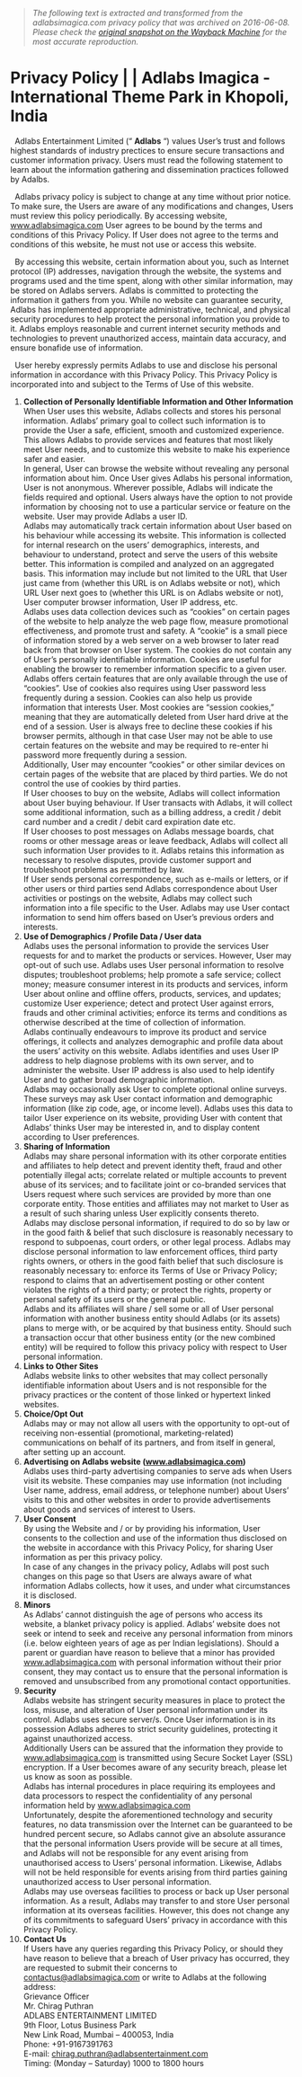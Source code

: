 > *The following text is extracted and transformed from the adlabsimagica.com privacy policy that was archived on 2016-06-08. Please check the [original snapshot on the Wayback Machine](https://web.archive.org/web/20160608005633id_/http%3A//www.adlabsimagica.com/privacy-policy) for the most accurate reproduction.*

# Privacy Policy | | Adlabs Imagica - International Theme Park in Khopoli, India

  Adlabs Entertainment Limited (“ **Adlabs** “) values User’s trust and follows highest standards of industry prectices to ensure secure transactions and customer information privacy. Users must read the following statement to learn about the information gathering and dissemination practices followed by Adalbs. 

  Adlabs privacy policy is subject to change at any time without prior notice. To make sure, the Users are aware of any modifications and changes, Users must review this policy periodically. By accessing website, www.adlabsimagica.com User agrees to be bound by the terms and conditions of this Privacy Policy. If User does not agree to the terms and conditions of this website, he must not use or access this website. 

  By accessing this website, certain information about you, such as Internet protocol (IP) addresses, navigation through the website, the systems and programs used and the time spent, along with other similar information, may be stored on Adlabs servers. Adlabs is committed to protecting the information it gathers from you. While no website can guarantee security, Adlabs has implemented appropriate administrative, technical, and physical security procedures to help protect the personal information you provide to it. Adlabs employs reasonable and current internet security methods and technologies to prevent unauthorized access, maintain data accuracy, and ensure bonafide use of information. 

  User hereby expressly permits Adlabs to use and disclose his personal information in accordance with this Privacy Policy. This Privacy Policy is incorporated into and subject to the Terms of Use of this website. 

  1. **Collection of Personally Identifiable Information and Other Information**   
When User uses this website, Adlabs collects and stores his personal information. Adlabs’ primary goal to collect such information is to provide the User a safe, efficient, smooth and customized experience. This allows Adlabs to provide services and features that most likely meet User needs, and to customize this website to make his experience safer and easier.   
In general, User can browse the website without revealing any personal information about him. Once User gives Adlabs his personal information, User is not anonymous. Wherever possible, Adlabs will indicate the fields required and optional. Users always have the option to not provide information by choosing not to use a particular service or feature on the website. User may provide Adlabs a user ID.   
Adlabs may automatically track certain information about User based on his behaviour while accessing its website. This information is collected for internal research on the users’ demographics, interests, and behaviour to understand, protect and serve the users of this website better. This information is compiled and analyzed on an aggregated basis. This information may include but not limited to the URL that User just came from (whether this URL is on Adlabs website or not), which URL User next goes to (whether this URL is on Adlabs website or not), User computer browser information, User IP address, etc.   
Adlabs uses data collection devices such as “cookies” on certain pages of the website to help analyze the web page flow, measure promotional effectiveness, and promote trust and safety. A “cookie” is a small piece of information stored by a web server on a web browser to later read back from that browser on User system. The cookies do not contain any of User’s personally identifiable information. Cookies are useful for enabling the browser to remember information specific to a given user. Adlabs offers certain features that are only available through the use of “cookies”. Use of cookies also requires using User password less frequently during a session. Cookies can also help us provide information that interests User. Most cookies are “session cookies,” meaning that they are automatically deleted from User hard drive at the end of a session. User is always free to decline these cookies if his browser permits, although in that case User may not be able to use certain features on the website and may be required to re-enter hi password more frequently during a session.   
Additionally, User may encounter “cookies” or other similar devices on certain pages of the website that are placed by third parties. We do not control the use of cookies by third parties.   
If User chooses to buy on the website, Adlabs will collect information about User buying behaviour. If User transacts with Adlabs, it will collect some additional information, such as a billing address, a credit / debit card number and a credit / debit card expiration date etc.   
If User chooses to post messages on Adlabs message boards, chat rooms or other message areas or leave feedback, Adlabs will collect all such information User provides to it. Adlabs retains this information as necessary to resolve disputes, provide customer support and troubleshoot problems as permitted by law.   
If User sends personal correspondence, such as e-mails or letters, or if other users or third parties send Adlabs correspondence about User activities or postings on the website, Adlabs may collect such information into a file specific to the User. Adlabs may use User contact information to send him offers based on User’s previous orders and interests. 
  2. **Use of Demographics / Profile Data / User data**   
Adlabs uses the personal information to provide the services User requests for and to market the products or services. However, User may opt-out of such use. Adlabs uses User personal information to resolve disputes; troubleshoot problems; help promote a safe service; collect money; measure consumer interest in its products and services, inform User about online and offline offers, products, services, and updates; customize User experience; detect and protect User against errors, frauds and other criminal activities; enforce its terms and conditions as otherwise described at the time of collection of information.   
Adlabs continually endeavours to improve its product and service offerings, it collects and analyzes demographic and profile data about the users’ activity on this website. Adlabs identifies and uses User IP address to help diagnose problems with its own server, and to administer the website. User IP address is also used to help identify User and to gather broad demographic information.   
Adlabs may occasionally ask User to complete optional online surveys. These surveys may ask User contact information and demographic information (like zip code, age, or income level). Adlabs uses this data to tailor User experience on its website, providing User with content that Adlabs’ thinks User may be interested in, and to display content according to User preferences. 
  3. **Sharing of Information**   
Adlabs may share personal information with its other corporate entities and affiliates to help detect and prevent identity theft, fraud and other potentially illegal acts; correlate related or multiple accounts to prevent abuse of its services; and to facilitate joint or co-branded services that Users request where such services are provided by more than one corporate entity. Those entities and affiliates may not market to User as a result of such sharing unless User explicitly consents thereto.   
Adlabs may disclose personal information, if required to do so by law or in the good faith & belief that such disclosure is reasonably necessary to respond to subpoenas, court orders, or other legal process. Adlabs may disclose personal information to law enforcement offices, third party rights owners, or others in the good faith belief that such disclosure is reasonably necessary to: enforce its Terms of Use or Privacy Policy; respond to claims that an advertisement posting or other content violates the rights of a third party; or protect the rights, property or personal safety of its users or the general public.   
Adlabs and its affiliates will share / sell some or all of User personal information with another business entity should Adlabs (or its assets) plans to merge with, or be acquired by that business entity. Should such a transaction occur that other business entity (or the new combined entity) will be required to follow this privacy policy with respect to User personal information. 
  4. **Links to Other Sites**   
Adlabs website links to other websites that may collect personally identifiable information about Users and is not responsible for the privacy practices or the content of those linked or hypertext linked websites. 
  5. **Choice/Opt Out**   
Adlabs may or may not allow all users with the opportunity to opt-out of receiving non-essential (promotional, marketing-related) communications on behalf of its partners, and from itself in general, after setting up an account. 
  6. **Advertising on Adlabs website (www.adlabsimagica.com)**   
Adlabs uses third-party advertising companies to serve ads when Users visit its website. These companies may use information (not including User name, address, email address, or telephone number) about Users’ visits to this and other websites in order to provide advertisements about goods and services of interest to Users. 
  7. **User Consent**   
By using the Website and / or by providing his information, User consents to the collection and use of the information thus disclosed on the website in accordance with this Privacy Policy, for sharing User information as per this privacy policy.   
In case of any changes in the privacy policy, Adlabs will post such changes on this page so that Users are always aware of what information Adlabs collects, how it uses, and under what circumstances it is disclosed. 
  8. **Minors**   
As Adlabs’ cannot distinguish the age of persons who access its website, a blanket privacy policy is applied. Adlabs’ website does not seek or intend to seek and receive any personal information from minors (i.e. below eighteen years of age as per Indian legislations). Should a parent or guardian have reason to believe that a minor has provided www.adlabsimagica.com with personal information without their prior consent, they may contact us to ensure that the personal information is removed and unsubscribed from any promotional contact opportunities. 
  9. **Security**   
Adlabs website has stringent security measures in place to protect the loss, misuse, and alteration of User personal information under its control. Adlabs uses secure server/s. Once User information is in its possession Adlabs adheres to strict security guidelines, protecting it against unauthorized access.   
Additionally Users can be assured that the information they provide to www.adlabsimagica.com is transmitted using Secure Socket Layer (SSL) encryption. If a User becomes aware of any security breach, please let us know as soon as possible.   
Adlabs has internal procedures in place requiring its employees and data processors to respect the confidentiality of any personal information held by www.adlabsimagica.com   
Unfortunately, despite the aforementioned technology and security features, no data transmission over the Internet can be guaranteed to be hundred percent secure, so Adlabs cannot give an absolute assurance that the personal information Users provide will be secure at all times, and Adlabs will not be responsible for any event arising from unauthorised access to Users’ personal information. Likewise, Adlabs will not be held responsible for events arising from third parties gaining unauthorized access to User personal information.   
Adlabs may use overseas facilities to process or back up User personal information. As a result, Adlabs may transfer to and store User personal information at its overseas facilities. However, this does not change any of its commitments to safeguard Users’ privacy in accordance with this Privacy Policy. 
  10. **Contact Us**   
If Users have any queries regarding this Privacy Policy, or should they have reason to believe that a breach of User privacy has occurred, they are requested to submit their concerns to contactus@adlabsimagica.com or write to Adlabs at the following address:   
Grievance Officer  
Mr. Chirag Puthran  
ADLABS ENTERTAINMENT LIMITED  
9th Floor, Lotus Business Park  
New Link Road, Mumbai – 400053, India  
Phone: +91-9167391763  
E-mail: chirag.puthran@adlabsentertainment.com  
Timing: (Monday – Saturday) 1000 to 1800 hours  



